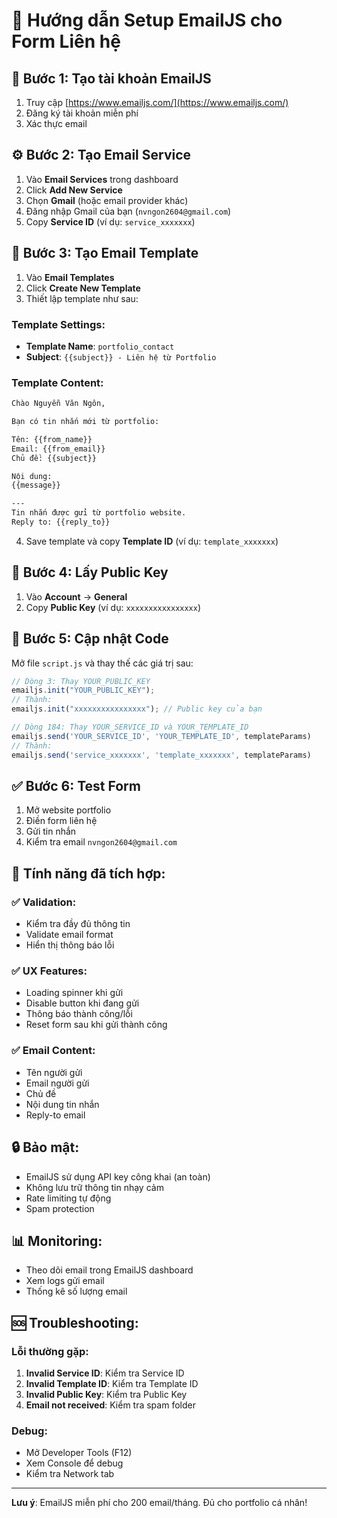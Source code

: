 # 📧 Hướng dẫn Setup EmailJS cho Form Liên hệ

## 🚀 Bước 1: Tạo tài khoản EmailJS

1. Truy cập [https://www.emailjs.com/](https://www.emailjs.com/)
2. Đăng ký tài khoản miễn phí
3. Xác thực email

## ⚙️ Bước 2: Tạo Email Service

1. Vào **Email Services** trong dashboard
2. Click **Add New Service**
3. Chọn **Gmail** (hoặc email provider khác)
4. Đăng nhập Gmail của bạn (`nvngon2604@gmail.com`)
5. Copy **Service ID** (ví dụ: `service_xxxxxxx`)

## 📝 Bước 3: Tạo Email Template

1. Vào **Email Templates**
2. Click **Create New Template**
3. Thiết lập template như sau:

### Template Settings:
- **Template Name**: `portfolio_contact`
- **Subject**: `{{subject}} - Liên hệ từ Portfolio`

### Template Content:
```html
Chào Nguyễn Văn Ngôn,

Bạn có tin nhắn mới từ portfolio:

Tên: {{from_name}}
Email: {{from_email}}
Chủ đề: {{subject}}

Nội dung:
{{message}}

---
Tin nhắn được gửi từ portfolio website.
Reply to: {{reply_to}}
```

4. Save template và copy **Template ID** (ví dụ: `template_xxxxxxx`)

## 🔑 Bước 4: Lấy Public Key

1. Vào **Account** → **General**
2. Copy **Public Key** (ví dụ: `xxxxxxxxxxxxxxxx`)

## 🔧 Bước 5: Cập nhật Code

Mở file `script.js` và thay thế các giá trị sau:

```javascript
// Dòng 3: Thay YOUR_PUBLIC_KEY
emailjs.init("YOUR_PUBLIC_KEY"); 
// Thành:
emailjs.init("xxxxxxxxxxxxxxxx"); // Public key của bạn

// Dòng 184: Thay YOUR_SERVICE_ID và YOUR_TEMPLATE_ID
emailjs.send('YOUR_SERVICE_ID', 'YOUR_TEMPLATE_ID', templateParams)
// Thành:
emailjs.send('service_xxxxxxx', 'template_xxxxxxx', templateParams)
```

## ✅ Bước 6: Test Form

1. Mở website portfolio
2. Điền form liên hệ
3. Gửi tin nhắn
4. Kiểm tra email `nvngon2604@gmail.com`

## 🎯 Tính năng đã tích hợp:

### ✅ Validation:
- Kiểm tra đầy đủ thông tin
- Validate email format
- Hiển thị thông báo lỗi

### ✅ UX Features:
- Loading spinner khi gửi
- Disable button khi đang gửi
- Thông báo thành công/lỗi
- Reset form sau khi gửi thành công

### ✅ Email Content:
- Tên người gửi
- Email người gửi
- Chủ đề
- Nội dung tin nhắn
- Reply-to email

## 🔒 Bảo mật:

- EmailJS sử dụng API key công khai (an toàn)
- Không lưu trữ thông tin nhạy cảm
- Rate limiting tự động
- Spam protection

## 📊 Monitoring:

- Theo dõi email trong EmailJS dashboard
- Xem logs gửi email
- Thống kê số lượng email

## 🆘 Troubleshooting:

### Lỗi thường gặp:
1. **Invalid Service ID**: Kiểm tra Service ID
2. **Invalid Template ID**: Kiểm tra Template ID  
3. **Invalid Public Key**: Kiểm tra Public Key
4. **Email not received**: Kiểm tra spam folder

### Debug:
- Mở Developer Tools (F12)
- Xem Console để debug
- Kiểm tra Network tab

---

**Lưu ý**: EmailJS miễn phí cho 200 email/tháng. Đủ cho portfolio cá nhân!
